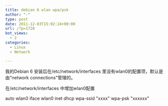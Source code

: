 ```yaml
---
title: debian 6 wlan wpa/psk
author: "-"
type: post
date: 2011-12-03T15:02:24+00:00
url: /?p=1728
bot_views:
  - 2
categories:
  - Linux
  - Network

---
```

我的Debian 6 安装后在/etc/network/interfaces 里没有wlan0的配置项，默认是由"network connections"管理的。

在/etc/network/interfaces 中增加wlan0配置

auto wlan0
iface wlan0 inet dhcp
	wpa-ssid "xxxx"
	wpa-psk "xxxxxx"